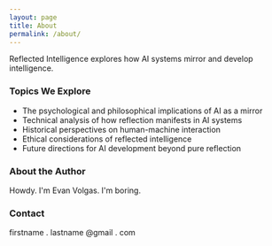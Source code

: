 ```yaml
---
layout: page
title: About
permalink: /about/
---
```


Reflected Intelligence explores how AI systems mirror and develop intelligence.

### Topics We Explore

- The psychological and philosophical implications of AI as a mirror
- Technical analysis of how reflection manifests in AI systems
- Historical perspectives on human-machine interaction
- Ethical considerations of reflected intelligence
- Future directions for AI development beyond pure reflection

### About the Author

Howdy. I'm Evan Volgas. I'm boring.

### Contact

firstname . lastname @gmail . com


